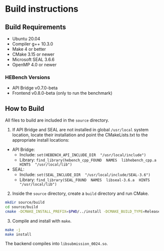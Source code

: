 # Build instructions

## Build Requirements

- Ubuntu 20.04
- Compiler g++ 10.3.0
- Make 4 or better
- CMake 3.15 or newer
- Microsoft SEAL 3.6.6
- OpenMP 4.0 or newer

### HEBench Versions

- API Bridge v0.7.0-beta
- Frontend v0.8.0-beta (only to run the benchmark)

## How to Build

All files to build are included in the `source` directory.

1. If API Bridge and SEAL are not installed in global `/usr/local` system location, locate their installation and point the CMakeLists.txt to the appropriate install locations:
  - API Bridge:
    - Include: `set(HEBENCH_API_INCLUDE_DIR  "/usr/local/include")`
    - Library: `find_library(hebench_cpp_FOUND  NAMES  libhebench_cpp.a  HINTS  "/usr/local/lib")`
  - SEAL:
    - Include: `set(SEAL_INCLUDE_DIR  "/usr/local/include/SEAL-3.6")`
    - Library: `find_library(SEAL_FOUND  NAMES  libseal-3.6.a  HINTS  "/usr/local/lib")`
2. Inside the `source` directory, create a `build` directory and run CMake.
```bash
mkdir source/build
cd source/build
cmake -DCMAKE_INSTALL_PREFIX=$PWD/../install -DCMAKE_BUILD_TYPE=Release ..
```
3. Compile and install with `make`.
```bash
make -j
make install
```
The backend compiles into `libsubmission_0024.so`.

